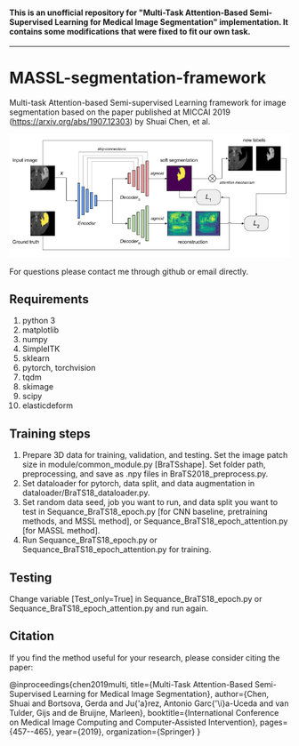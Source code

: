 #### This is an unofficial repository for "Multi-Task Attention-Based Semi-Supervised Learning for Medical Image Segmentation" implementation. It contains some modifications that were fixed to fit our own task.
________________________________________________________________________________________________________________________________________________________________________________________________
# MASSL-segmentation-framework

Multi-task Attention-based Semi-supervised Learning framework for image segmentation based on the paper published at MICCAI 2019 (https://arxiv.org/abs/1907.12303) by Shuai Chen, et al.

<img src="MASSL_MRI.png" width="800"/>

For questions please contact me through github or email directly.

## Requirements
1. python 3
2. matplotlib
3. numpy
4. SimpleITK
5. sklearn
6. pytorch, torchvision
7. tqdm
8. skimage
9. scipy
10. elasticdeform

## Training steps
1. Prepare 3D data for training, validation, and testing. Set the image patch size in module/common_module.py [BraTSshape]. Set folder path, preprocessing, and save as .npy files in BraTS2018_preprocess.py.
2. Set dataloader for pytorch, data split, and data augmentation in dataloader/BraTS18_dataloader.py.
3. Set random data seed, job you want to run, and data split you want to test in Sequance_BraTS18_epoch.py [for CNN baseline, pretraining methods, and MSSL method], or Sequance_BraTS18_epoch_attention.py [for MASSL method]. 
4. Run Sequance_BraTS18_epoch.py or Sequance_BraTS18_epoch_attention.py for training.

## Testing
Change variable [Test_only=True] in Sequance_BraTS18_epoch.py or Sequance_BraTS18_epoch_attention.py and run again. 

## Citation
If you find the method useful for your research, please consider citing the paper:

@inproceedings{chen2019multi,
  title={Multi-Task Attention-Based Semi-Supervised Learning for Medical Image Segmentation},
  author={Chen, Shuai and Bortsova, Gerda and Ju{\'a}rez, Antonio Garc{\'\i}a-Uceda and van Tulder, Gijs and de Bruijne, Marleen},
  booktitle={International Conference on Medical Image Computing and Computer-Assisted Intervention},
  pages={457--465},
  year={2019},
  organization={Springer}
}
